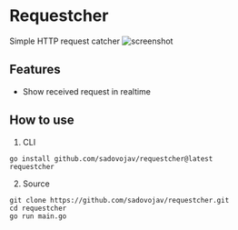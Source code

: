 # Requestcher

Simple HTTP request catcher
![screenshot](https://user-images.githubusercontent.com/9282021/203162163-6594b7ad-07cc-4e55-afce-ff3e0424ba6e.jpg)

## Features

* Show received request in realtime

## How to use
1. CLI

```shell script
go install github.com/sadovojav/requestcher@latest
requestcher
```

2. Source
```shell script
git clone https://github.com/sadovojav/requestcher.git
cd requestcher
go run main.go
```
